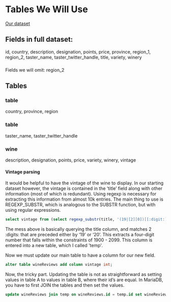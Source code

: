 # Tables We Will Use
[Our dataset](https://www.kaggle.com/zynicide/wine-reviews)
## Fields in full dataset: 
id, country, description, designation, points, price, province, region_1, region_2, taster_name, taster_twitter_handle, title, variety, winery

### 
Fields we will omit: region_2

## Tables

### table
country, province, region

### table
taster_name, taster_twitter_handle 

### wine
description, designation, points, price, variety, winery, vintage

#### Vintage parsing

It would be helpful to have the vintage of the wine to display. In our starting dataset however, the vintage is contained in the ‘title’ field along with other information (most of which is redundant). Using regexp is necessary for extracting this information from almost 10k entries. The main thing to use is REGEXP_SUBSTR, which is analogous to the SUBSTR function, but with using regular expressions.

```SQL
select vintage from (select regexp_substr(title, '(19|[2][0])[[:digit:]]{2}') as vintage from wineReviews) as qwe;
```

The mess above is basically querying the title column, and matches 2 :digits: that are preceded either by ‘19’ or ‘20’. This extracts a four-digit number that falls within the constraints of 1900 - 2099. This column is entered into a new table, which I called 'temp'.

Now we must update our main table to have a column for our new field.

```SQL
alter table wineReviews add column vintage int;
```

Now, the tricky part. Updating the table is not as straightforward as setting values in table A to values in table B, where their id’s are equal. In MariaDB, you have to first JOIN the tables and then set the values.

```SQL
update wineReviews join temp on wineReviews.id = temp.id set wineReviews.vintage = temp.vintage;
```

